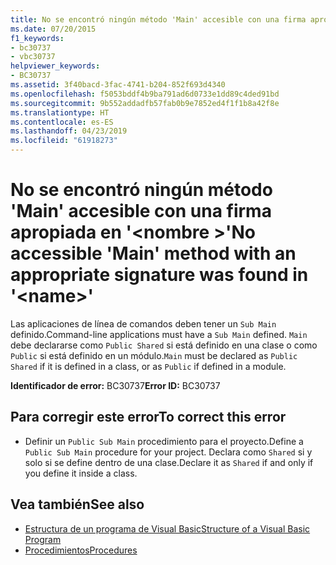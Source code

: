 ```yaml
---
title: No se encontró ningún método 'Main' accesible con una firma apropiada en '<name>'
ms.date: 07/20/2015
f1_keywords:
- bc30737
- vbc30737
helpviewer_keywords:
- BC30737
ms.assetid: 3f40bacd-3fac-4741-b204-852f693d4340
ms.openlocfilehash: f5053bddf4b9ba791ad6d0733e1dd89c4ded91bd
ms.sourcegitcommit: 9b552addadfb57fab0b9e7852ed4f1f1b8a42f8e
ms.translationtype: HT
ms.contentlocale: es-ES
ms.lasthandoff: 04/23/2019
ms.locfileid: "61918273"
---
```

# <a name="no-accessible-main-method-with-an-appropriate-signature-was-found-in-name"></a><span data-ttu-id="5fce1-102">No se encontró ningún método 'Main' accesible con una firma apropiada en '\<nombre >'</span><span class="sxs-lookup"><span data-stu-id="5fce1-102">No accessible 'Main' method with an appropriate signature was found in '\<name>'</span></span>
<span data-ttu-id="5fce1-103">Las aplicaciones de línea de comandos deben tener un `Sub Main` definido.</span><span class="sxs-lookup"><span data-stu-id="5fce1-103">Command-line applications must have a `Sub Main` defined.</span></span> <span data-ttu-id="5fce1-104">`Main` debe declararse como `Public Shared` si está definido en una clase o como `Public` si está definido en un módulo.</span><span class="sxs-lookup"><span data-stu-id="5fce1-104">`Main` must be declared as `Public Shared` if it is defined in a class, or as `Public` if defined in a module.</span></span>  
  
 <span data-ttu-id="5fce1-105">**Identificador de error:** BC30737</span><span class="sxs-lookup"><span data-stu-id="5fce1-105">**Error ID:** BC30737</span></span>  
  
## <a name="to-correct-this-error"></a><span data-ttu-id="5fce1-106">Para corregir este error</span><span class="sxs-lookup"><span data-stu-id="5fce1-106">To correct this error</span></span>  
  
- <span data-ttu-id="5fce1-107">Definir un `Public Sub Main` procedimiento para el proyecto.</span><span class="sxs-lookup"><span data-stu-id="5fce1-107">Define a `Public Sub Main` procedure for your project.</span></span> <span data-ttu-id="5fce1-108">Declara como `Shared` si y solo si se define dentro de una clase.</span><span class="sxs-lookup"><span data-stu-id="5fce1-108">Declare it as `Shared` if and only if you define it inside a class.</span></span>  
  
## <a name="see-also"></a><span data-ttu-id="5fce1-109">Vea también</span><span class="sxs-lookup"><span data-stu-id="5fce1-109">See also</span></span>

- [<span data-ttu-id="5fce1-110">Estructura de un programa de Visual Basic</span><span class="sxs-lookup"><span data-stu-id="5fce1-110">Structure of a Visual Basic Program</span></span>](../../../visual-basic/programming-guide/program-structure/structure-of-a-visual-basic-program.md)
- [<span data-ttu-id="5fce1-111">Procedimientos</span><span class="sxs-lookup"><span data-stu-id="5fce1-111">Procedures</span></span>](../../../visual-basic/programming-guide/language-features/procedures/index.md)
